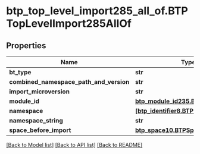 # btp_top_level_import285_all_of.BTPTopLevelImport285AllOf

## Properties
Name | Type | Description | Notes
------------ | ------------- | ------------- | -------------
**bt_type** | **str** |  | [optional] 
**combined_namespace_path_and_version** | **str** |  | [optional] 
**import_microversion** | **str** |  | [optional] 
**module_id** | [**btp_module_id235.BTPModuleId235**](BTPModuleId235.md) |  | [optional] 
**namespace** | [**[btp_identifier8.BTPIdentifier8]**](BTPIdentifier8.md) |  | [optional] 
**namespace_string** | **str** |  | [optional] 
**space_before_import** | [**btp_space10.BTPSpace10**](BTPSpace10.md) |  | [optional] 

[[Back to Model list]](../README.md#documentation-for-models) [[Back to API list]](../README.md#documentation-for-api-endpoints) [[Back to README]](../README.md)


